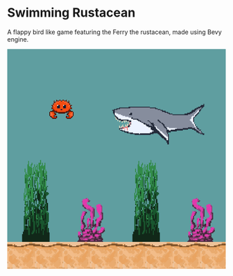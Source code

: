 # Swimming Rustacean
A flappy bird like game featuring the Ferry the rustacean, made using Bevy engine.

![in-game screenshot](swimming_rustacean_ss_12_13_24.png)
